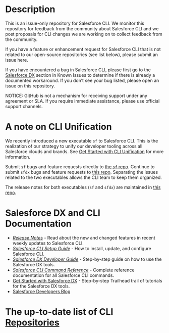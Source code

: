 # Description

This is an issue-only repository for Salesforce CLI. We monitor this repository for feedback from the community about Salesforce CLI and we post proposals for CLI changes we are working on to collect feedback from the community. 

If you have a feature or enhancement request for Salesforce CLI that is not related to our open-source repositories (see list below), please submit an issue here. 

If you have encountered a bug in Salesforce CLI, please first go to the [Salesforce DX](https://success.salesforce.com/issues_index?tag=Salesforce%20DX) section in Known Issues to determine if there is already a documented workaround. If you don’t see your bug listed, please open an issue on this repository. 

NOTICE: GitHub is not a mechanism for receiving support under any agreement or SLA. If you require immediate assistance, please use official support channels.

# A note on CLI Unification

We recently introduced a new executable `sf` to Salesforce CLI. This is the realization of our strategy to unify our developer tooling across all Salesforce clouds and brands. See [Get Started with CLI Unification](https://developer.salesforce.com/docs/atlas.en-us.sfdx_setup.meta/sfdx_setup/sfdx_setup_sf_intro.htm) for more information.

Submit `sf` bugs and feature requests directly to [the `sf` repo](https://github.com/salesforcecli/cli/issues). Continue to submit `sfdx` bugs and feature requests to [this repo](https://github.com/forcedotcom/cli/issues). Separating the issues related to the two executables allows the CLI team to keep them organized. 

The release notes for both executables (`sf` and `sfdx`) are maintained in [this repo](https://github.com/forcedotcom/cli/tree/main/releasenotes). 

# Salesforce DX and CLI Documentation 

* _[Release Notes](./releasenotes/README.md)_ - Read about the new and changed features in recent weekly updates to Salesforce CLI. 
* _[Salesforce CLI Setup Guide](https://developer.salesforce.com/docs/atlas.en-us.sfdx_setup.meta/sfdx_setup/sfdx_setup_intro.htm)_ - How to install, update, and configure Salesforce CLI. 
* _[Salesforce DX Developer Guide](https://developer.salesforce.com/docs/atlas.en-us.sfdx_dev.meta/sfdx_dev/sfdx_dev_intro.htm)_ - Step-by-step guide on how to use the Salesforce DX tools.
* _[Salesforce CLI Command Reference](https://developer.salesforce.com/docs/atlas.en-us.sfdx_cli_reference.meta/sfdx_cli_reference/cli_reference.htm)_ - Complete reference documentation for all Salesforce CLI commands.
* [Get Started with Salesforce DX](https://trailhead.salesforce.com/en/content/learn/trails/sfdx_get_started) - Step-by-step Trailhead trail of tutorials for the Salesforce DX tools.
* [Salesforce Developers Blog](https://developer.salesforce.com/blogs/) 

# The up-to-date list of CLI [Repositories](https://github.com/salesforcecli/status) 
